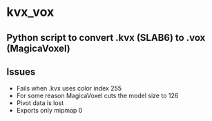 # kvx_vox
## Python script to convert .kvx (SLAB6) to .vox (MagicaVoxel)
Issues
------
+ Fails when .kvx uses color index 255
+ For some reason MagicaVoxel cuts the model size to 126
+ Pivot data is lost
+ Exports only mipmap 0
